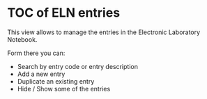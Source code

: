 # TOC of ELN entries

This view allows to manage the entries in the Electronic Laboratory Notebook.

Form there you can:

- Search by entry code or entry description
- Add a new entry
- Duplicate an existing entry
- Hide / Show some of the entries
